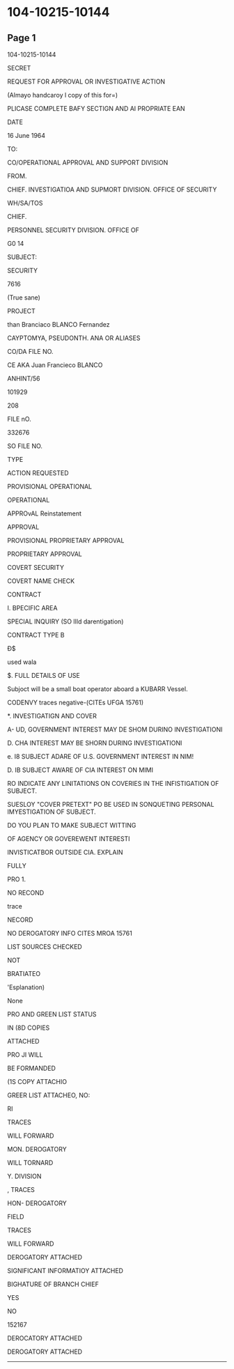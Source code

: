 # 104-10215-10144

## Page 1

104-10215-10144

SECRET

REQUEST FOR APPROVAL OR INVESTIGATIVE ACTION

(Almayo handcaroy l copy of this for=)

PLICASE COMPLETE BAFY SECTIGN AND AI PROPRIATE EAN

DATE

16 June 1964

TO:

CO/OPERATIONAL APPROVAL AND SUPPORT DIVISION

FROM.

CHIEF. INVESTIGATIOA AND SUPMORT DIVISION. OFFICE OF SECURITY

WH/SA/TOS

CHIEF.

PERSONNEL SECURITY DIVISION. OFFICE OF

G0 14

SUBJECT:

SECURITY

7616

(True sane)

PROJECT

than Branciaco BLANCO Fernandez

CAYPTOMYA, PSEUDONTH. ANA OR ALIASES

CO/DA FILE NO.

CE AKA Juan Francieco BLANCO

ANHINT/56

101929

208

FILE nO.

332676

SO FILE NO.

TYPE

ACTION REQUESTED

PROVISIONAL OPERATIONAL

OPERATIONAL

APPROvAL Reinstatement

APPROVAL

PROVISIONAL PROPRIETARY APPROVAL

PROPRIETARY APPROVAL

COVERT SECURITY

COVERT NAME CHECK

CONTRACT

I. BPECIFIC AREA

SPECIAL INQUIRY (SO lIld darentigation)

CONTRACT TYPE B

Đ$

used wala

$. FULL DETAILS OF USE

Subjoct will be a small boat operator aboard a KUBARR Vessel.

CODENVY traces negative-(CITEs UFGA 15761)

*. INVESTIGATIGN AND COVER

A- UD, GOVERNMENT INTEREST MAY DE SHOM DURINO INVESTIGATIONI

D. CHA INTEREST MAY BE SHORN DURING INVESTIGATIONI

e. I8 SUBJECT ADARE OF U.S. GOVERNMENT INTEREST IN NIM!

D. IB SUBJECT AWARE OF CIA INTEREST ON MIMI

RO INDICATE ANY LINITATIONS ON COVERIES IN THE INFISTIGATION OF SUBJECT.

SUESLOY "COVER PRETEXT" PO BE USED IN SONQUETING PERSONAL IMYESTIGATION OF SUBJECT.

DO YOU PLAN TO MAKE SUBJECT WITTING

OF AGENCY OR GOVEREWENT INTERESTI

INVISTICATBOR OUTSIDE CIA. EXPLAIN

FULLY

PRO 1.

NO RECOND

trace

NECORD

NO DEROGATORY INFO CITES MROA 15761

LIST SOURCES CHECKED

NOT

BRATIATEO

'Esplanation)

None

PRO AND GREEN LIST STATUS

IN (8D COPIES

ATTACHED

PRO JI WILL

BE FORMANDED

(1S COPY ATTACHIO

GREER LIST ATTACHEO, NO:

RI

TRACES

WILL FORWARD

MON. DEROGATORY

WILL TORNARD

Y. DIVISION

, TRACES

HON- DEROGATORY

FIELD

TRACES

WILL FORWARD

DEROGATORY ATTACHED

SIGNIFICANT INFORMATIOY ATTACHED

BIGHATURE OF BRANCH CHIEF

YES

NO

152167

DEROCATORY ATTACHED

DEROGATORY ATTACHED

---

